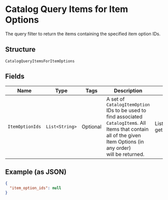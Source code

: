 
# Catalog Query Items for Item Options

The query filter to return the items containing the specified item option IDs.

## Structure

`CatalogQueryItemsForItemOptions`

## Fields

| Name | Type | Tags | Description | Getter |
|  --- | --- | --- | --- | --- |
| `ItemOptionIds` | `List<String>` | Optional | A set of `CatalogItemOption` IDs to be used to find associated<br>`CatalogItem`s. All Items that contain all of the given Item Options (in any order)<br>will be returned. | List<String> getItemOptionIds() |

## Example (as JSON)

```json
{
  "item_option_ids": null
}
```

